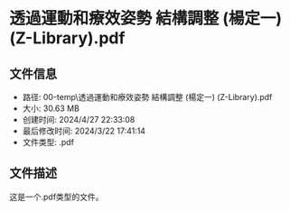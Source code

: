 ﻿# 透過運動和療效姿勢 結構調整 (楊定一) (Z-Library).pdf

## 文件信息
- 路径: 00-temp\透過運動和療效姿勢 結構調整 (楊定一) (Z-Library).pdf
- 大小: 30.63 MB
- 创建时间: 2024/4/27 22:33:08
- 最后修改时间: 2024/3/22 17:41:14
- 文件类型: .pdf

## 文件描述
这是一个.pdf类型的文件。

